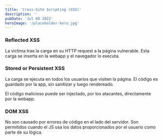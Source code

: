 ```yaml
---
title: 'Cross-Site Scripting (XSS)'
description: ''
pubDate: 'Jul 08 2022'
heroImage: '/placeholder-hero.jpg'
---
```


### Reflected XSS
La victima trae la carga en su HTTP request a la página vulnerable.
Esta carga se inserta en la webapp y el navegador lo executa.

### Stored or Persistent XSS
La carga se ejecuta en todos los usuarios que visiten la página.
El código es guardado por la app, sin sanitizar y luego rendereado.

El código malicioso puede ser injectado, por los atacantes, directamente por la webapp.

### DOM XSS
No son causado por errores de código en el lado del servidor.
Son permitidos cuando el JS usa los datos proporcionados por el usuario como parte de su lógica.

